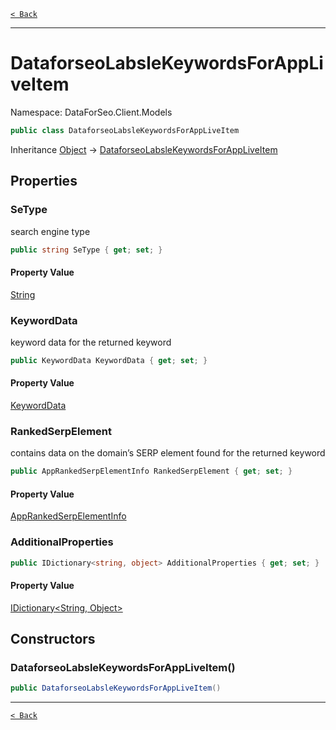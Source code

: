 [`< Back`](./)

---

# DataforseoLabsleKeywordsForAppLiveItem

Namespace: DataForSeo.Client.Models

```csharp
public class DataforseoLabsleKeywordsForAppLiveItem
```

Inheritance [Object](https://docs.microsoft.com/en-us/dotnet/api/system.object) → [DataforseoLabsleKeywordsForAppLiveItem](./dataforseo.client.models.dataforseolabslekeywordsforappliveitem)

## Properties

### **SeType**

search engine type

```csharp
public string SeType { get; set; }
```

#### Property Value

[String](https://docs.microsoft.com/en-us/dotnet/api/system.string)<br>

### **KeywordData**

keyword data for the returned keyword

```csharp
public KeywordData KeywordData { get; set; }
```

#### Property Value

[KeywordData](./dataforseo.client.models.keyworddata)<br>

### **RankedSerpElement**

contains data on the domain’s SERP element found for the returned keyword

```csharp
public AppRankedSerpElementInfo RankedSerpElement { get; set; }
```

#### Property Value

[AppRankedSerpElementInfo](./dataforseo.client.models.apprankedserpelementinfo)<br>

### **AdditionalProperties**

```csharp
public IDictionary<string, object> AdditionalProperties { get; set; }
```

#### Property Value

[IDictionary&lt;String, Object&gt;](https://docs.microsoft.com/en-us/dotnet/api/system.collections.generic.idictionary-2)<br>

## Constructors

### **DataforseoLabsleKeywordsForAppLiveItem()**

```csharp
public DataforseoLabsleKeywordsForAppLiveItem()
```

---

[`< Back`](./)
